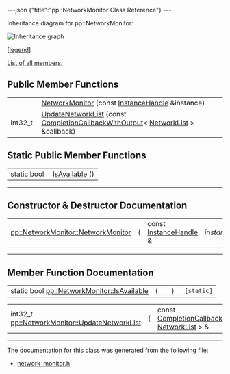 ---json {"title":"pp::NetworkMonitor Class Reference"} ---

Inheritance diagram for pp::NetworkMonitor:

![Inheritance graph](/docs/native-client/pepper_dev/cpp/classpp_1_1_network_monitor__inherit__graph.png)

<span class="legend">\[[legend](/docs/native-client/pepper_dev/cpp/graph_legend/)\]</span>

[List of all members.](/docs/native-client/pepper_dev/cpp/classpp_1_1_network_monitor-members/)

Public Member Functions
-----------------------

<table><tbody><tr class="odd"><td style="text-align: right;"> </td><td><a href="/docs/native-client/pepper_dev/cpp/classpp_1_1_network_monitor#adb2a70430cea008097334e7986cd2cad" class="el">NetworkMonitor</a> (const <a href="/docs/native-client/pepper_dev/cpp/classpp_1_1_instance_handle/" class="el">InstanceHandle</a> &amp;instance)</td></tr><tr class="even"><td style="text-align: right;">int32_t </td><td><a href="/docs/native-client/pepper_dev/cpp/classpp_1_1_network_monitor#a1eb2853161f04d36ec6f7260518b7408" class="el">UpdateNetworkList</a> (const <a href="/docs/native-client/pepper_dev/cpp/classpp_1_1_completion_callback_with_output/" class="el">CompletionCallbackWithOutput</a>&lt; <a href="/docs/native-client/pepper_dev/cpp/classpp_1_1_network_list/" class="el">NetworkList</a> &gt; &amp;callback)</td></tr></tbody></table>

Static Public Member Functions
------------------------------

<table><tbody><tr class="odd"><td style="text-align: right;">static bool </td><td><a href="/docs/native-client/pepper_dev/cpp/classpp_1_1_network_monitor#a951ffd9408df8ad2d0372d7d20a82c18" class="el">IsAvailable</a> ()</td></tr></tbody></table>

------------------------------------------------------------------------

Constructor & Destructor Documentation
--------------------------------------

<span id="adb2a70430cea008097334e7986cd2cad" class="anchor" style="margin: 0;"></span>

<table><tbody><tr class="odd"><td><a href="/docs/native-client/pepper_dev/cpp/classpp_1_1_network_monitor#adb2a70430cea008097334e7986cd2cad" class="el">pp::NetworkMonitor::NetworkMonitor</a></td><td>(</td><td>const <a href="/docs/native-client/pepper_dev/cpp/classpp_1_1_instance_handle/" class="el">InstanceHandle</a> &amp; </td><td><em>instance</em></td><td>)</td><td><code> [explicit]</code></td></tr></tbody></table>

------------------------------------------------------------------------

Member Function Documentation
-----------------------------

<span id="a951ffd9408df8ad2d0372d7d20a82c18" class="anchor" style="margin: 0;"></span>

<table><tbody><tr class="odd"><td>static bool <a href="/docs/native-client/pepper_dev/cpp/classpp_1_1_network_monitor#a951ffd9408df8ad2d0372d7d20a82c18" class="el">pp::NetworkMonitor::IsAvailable</a></td><td>(</td><td></td><td>)</td><td><code> [static]</code></td></tr></tbody></table>

<span id="a1eb2853161f04d36ec6f7260518b7408" class="anchor" style="margin: 0;"></span>

<table><tbody><tr class="odd"><td>int32_t <a href="/docs/native-client/pepper_dev/cpp/classpp_1_1_network_monitor#a1eb2853161f04d36ec6f7260518b7408" class="el">pp::NetworkMonitor::UpdateNetworkList</a></td><td>(</td><td>const <a href="/docs/native-client/pepper_dev/cpp/classpp_1_1_completion_callback_with_output/" class="el">CompletionCallbackWithOutput</a>&lt; <a href="/docs/native-client/pepper_dev/cpp/classpp_1_1_network_list/" class="el">NetworkList</a> &gt; &amp; </td><td><em>callback</em></td><td>)</td><td></td></tr></tbody></table>

------------------------------------------------------------------------

The documentation for this class was generated from the following file:

-   <a href="/docs/native-client/pepper_dev/cpp/network__monitor_8h/" class="el">network_monitor.h</a>
